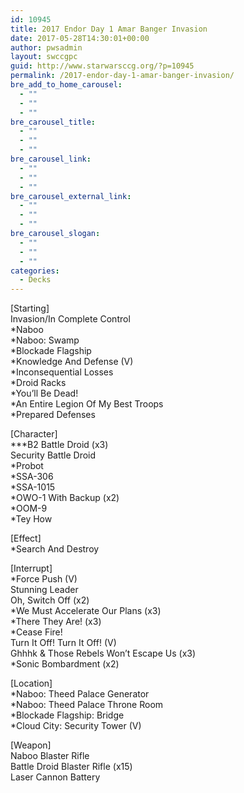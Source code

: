 ```yaml
---
id: 10945
title: 2017 Endor Day 1 Amar Banger Invasion
date: 2017-05-28T14:30:01+00:00
author: pwsadmin
layout: swccgpc
guid: http://www.starwarsccg.org/?p=10945
permalink: /2017-endor-day-1-amar-banger-invasion/
bre_add_to_home_carousel:
  - ""
  - ""
  - ""
bre_carousel_title:
  - ""
  - ""
  - ""
bre_carousel_link:
  - ""
  - ""
  - ""
bre_carousel_external_link:
  - ""
  - ""
  - ""
bre_carousel_slogan:
  - ""
  - ""
  - ""
categories:
  - Decks
---
```

[Starting]  
Invasion/In Complete Control  
*Naboo  
*Naboo: Swamp  
*Blockade Flagship  
*Knowledge And Defense (V)  
*Inconsequential Losses  
*Droid Racks  
*You&#8217;ll Be Dead!  
*An Entire Legion Of My Best Troops  
*Prepared Defenses

[Character]  
\***B2 Battle Droid (x3)  
Security Battle Droid  
*Probot  
*SSA-306  
*SSA-1015  
*OWO-1 With Backup (x2)  
*OOM-9  
*Tey How

[Effect]  
*Search And Destroy

[Interrupt]  
*Force Push (V)  
Stunning Leader  
Oh, Switch Off (x2)  
*We Must Accelerate Our Plans (x3)  
*There They Are! (x3)  
*Cease Fire!  
Turn It Off! Turn It Off! (V)  
Ghhhk & Those Rebels Won&#8217;t Escape Us (x3)  
*Sonic Bombardment (x2)

[Location]  
*Naboo: Theed Palace Generator  
*Naboo: Theed Palace Throne Room  
*Blockade Flagship: Bridge  
*Cloud City: Security Tower (V)

[Weapon]  
Naboo Blaster Rifle  
Battle Droid Blaster Rifle (x15)  
Laser Cannon Battery